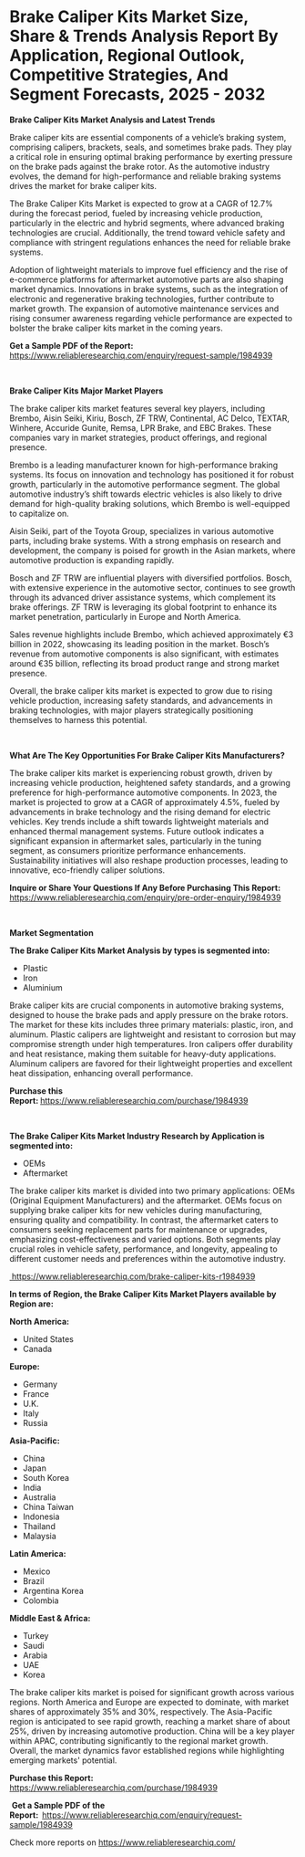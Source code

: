 <p><h1>Brake Caliper Kits Market Size, Share & Trends Analysis Report By Application, Regional Outlook, Competitive Strategies, And Segment Forecasts, 2025 - 2032</h1></p><p><strong>Brake Caliper Kits Market Analysis and Latest Trends</strong></p>
<p><p>Brake caliper kits are essential components of a vehicle’s braking system, comprising calipers, brackets, seals, and sometimes brake pads. They play a critical role in ensuring optimal braking performance by exerting pressure on the brake pads against the brake rotor. As the automotive industry evolves, the demand for high-performance and reliable braking systems drives the market for brake caliper kits.</p><p>The Brake Caliper Kits Market is expected to grow at a CAGR of 12.7% during the forecast period, fueled by increasing vehicle production, particularly in the electric and hybrid segments, where advanced braking technologies are crucial. Additionally, the trend toward vehicle safety and compliance with stringent regulations enhances the need for reliable brake systems. </p><p>Adoption of lightweight materials to improve fuel efficiency and the rise of e-commerce platforms for aftermarket automotive parts are also shaping market dynamics. Innovations in brake systems, such as the integration of electronic and regenerative braking technologies, further contribute to market growth. The expansion of automotive maintenance services and rising consumer awareness regarding vehicle performance are expected to bolster the brake caliper kits market in the coming years.</p></p>
<p><strong>Get a Sample PDF of the Report:&nbsp;</strong> <a href="https://www.reliableresearchiq.com/enquiry/request-sample/1984939?utm_campaign=2482&utm_medium=2&utm_source=Github&utm_content=ia&utm_term=19022025&utm_id=brake-caliper-kits">https://www.reliableresearchiq.com/enquiry/request-sample/1984939</a></p>
<p>&nbsp;</p>
<p><strong>Brake Caliper Kits Major Market Players</strong></p>
<p><p>The brake caliper kits market features several key players, including Brembo, Aisin Seiki, Kiriu, Bosch, ZF TRW, Continental, AC Delco, TEXTAR, Winhere, Accuride Gunite, Remsa, LPR Brake, and EBC Brakes. These companies vary in market strategies, product offerings, and regional presence.</p><p>Brembo is a leading manufacturer known for high-performance braking systems. Its focus on innovation and technology has positioned it for robust growth, particularly in the automotive performance segment. The global automotive industry’s shift towards electric vehicles is also likely to drive demand for high-quality braking solutions, which Brembo is well-equipped to capitalize on.</p><p>Aisin Seiki, part of the Toyota Group, specializes in various automotive parts, including brake systems. With a strong emphasis on research and development, the company is poised for growth in the Asian markets, where automotive production is expanding rapidly.</p><p>Bosch and ZF TRW are influential players with diversified portfolios. Bosch, with extensive experience in the automotive sector, continues to see growth through its advanced driver assistance systems, which complement its brake offerings. ZF TRW is leveraging its global footprint to enhance its market penetration, particularly in Europe and North America.</p><p>Sales revenue highlights include Brembo, which achieved approximately €3 billion in 2022, showcasing its leading position in the market. Bosch’s revenue from automotive components is also significant, with estimates around €35 billion, reflecting its broad product range and strong market presence.</p><p>Overall, the brake caliper kits market is expected to grow due to rising vehicle production, increasing safety standards, and advancements in braking technologies, with major players strategically positioning themselves to harness this potential.</p></p>
<p>&nbsp;</p>
<p><strong>What Are The Key Opportunities For Brake Caliper Kits Manufacturers?</strong></p>
<p><p>The brake caliper kits market is experiencing robust growth, driven by increasing vehicle production, heightened safety standards, and a growing preference for high-performance automotive components. In 2023, the market is projected to grow at a CAGR of approximately 4.5%, fueled by advancements in brake technology and the rising demand for electric vehicles. Key trends include a shift towards lightweight materials and enhanced thermal management systems. Future outlook indicates a significant expansion in aftermarket sales, particularly in the tuning segment, as consumers prioritize performance enhancements. Sustainability initiatives will also reshape production processes, leading to innovative, eco-friendly caliper solutions.</p></p>
<p><strong>Inquire or Share Your Questions If Any Before Purchasing This Report:</strong> <a href="https://www.reliableresearchiq.com/enquiry/pre-order-enquiry/1984939?utm_campaign=2482&utm_medium=2&utm_source=Github&utm_content=ia&utm_term=19022025&utm_id=brake-caliper-kits">https://www.reliableresearchiq.com/enquiry/pre-order-enquiry/1984939</a></p>
<p>&nbsp;</p>
<p><strong>Market Segmentation</strong></p>
<p><strong>The Brake Caliper Kits Market Analysis by types is segmented into:</strong></p>
<p><ul><li>Plastic</li><li>Iron</li><li>Aluminium</li></ul></p>
<p><p>Brake caliper kits are crucial components in automotive braking systems, designed to house the brake pads and apply pressure on the brake rotors. The market for these kits includes three primary materials: plastic, iron, and aluminum. Plastic calipers are lightweight and resistant to corrosion but may compromise strength under high temperatures. Iron calipers offer durability and heat resistance, making them suitable for heavy-duty applications. Aluminum calipers are favored for their lightweight properties and excellent heat dissipation, enhancing overall performance.</p></p>
<p><strong>Purchase this Report:&nbsp;</strong><a href="https://www.reliableresearchiq.com/purchase/1984939?utm_campaign=2482&utm_medium=2&utm_source=Github&utm_content=ia&utm_term=19022025&utm_id=brake-caliper-kits">https://www.reliableresearchiq.com/purchase/1984939</a></p>
<p>&nbsp;</p>
<p><strong>The Brake Caliper Kits Market Industry Research by Application is segmented into:</strong></p>
<p><ul><li>OEMs</li><li>Aftermarket</li></ul></p>
<p><p>The brake caliper kits market is divided into two primary applications: OEMs (Original Equipment Manufacturers) and the aftermarket. OEMs focus on supplying brake caliper kits for new vehicles during manufacturing, ensuring quality and compatibility. In contrast, the aftermarket caters to consumers seeking replacement parts for maintenance or upgrades, emphasizing cost-effectiveness and varied options. Both segments play crucial roles in vehicle safety, performance, and longevity, appealing to different customer needs and preferences within the automotive industry.</p></p>
<p><a href="https://www.reliableresearchiq.com/brake-caliper-kits-r1984939?utm_campaign=2482&utm_medium=2&utm_source=Github&utm_content=ia&utm_term=19022025&utm_id=brake-caliper-kits">&nbsp;https://www.reliableresearchiq.com/brake-caliper-kits-r1984939</a></p>
<p><strong>In terms of Region, the Brake Caliper Kits Market Players available by Region are:</strong></p>
<p>
    <p> <strong> North America: </strong>
        <ul>
            <li>United States</li>
            <li>Canada</li>
        </ul>
        </p> 
    <p> <strong> Europe: </strong>
        <ul>
            <li>Germany</li>
            <li>France</li>
            <li>U.K.</li>
            <li>Italy</li>
            <li>Russia</li>
        </ul>
        </p> 
    <p> <strong> Asia-Pacific: </strong>
        <ul>
            <li>China</li>
            <li>Japan</li>
            <li>South Korea</li>
            <li>India</li>
            <li>Australia</li>
            <li>China Taiwan</li>
            <li>Indonesia</li>
            <li>Thailand</li>
            <li>Malaysia</li>
        </ul>
        </p> 
    <p> <strong> Latin America: </strong>
        <ul>
            <li>Mexico</li>
            <li>Brazil</li>
            <li>Argentina Korea</li>
            <li>Colombia</li>
        </ul>
        </p> 
    <p> <strong> Middle East & Africa: </strong>
        <ul>
            <li>Turkey</li>
            <li>Saudi</li>
            <li>Arabia</li>
            <li>UAE</li>
            <li>Korea</li>
        </ul>
    </p>
    </p>
<p><p>The brake caliper kits market is poised for significant growth across various regions. North America and Europe are expected to dominate, with market shares of approximately 35% and 30%, respectively. The Asia-Pacific region is anticipated to see rapid growth, reaching a market share of about 25%, driven by increasing automotive production. China will be a key player within APAC, contributing significantly to the regional market growth. Overall, the market dynamics favor established regions while highlighting emerging markets' potential.</p></p>
<p><strong>Purchase this Report: </strong><a href="https://www.reliableresearchiq.com/purchase/1984939?utm_campaign=2482&utm_medium=2&utm_source=Github&utm_content=ia&utm_term=19022025&utm_id=brake-caliper-kits">https://www.reliableresearchiq.com/purchase/1984939</a></p>
<p>&nbsp;<strong>Get a Sample PDF of the Report:&nbsp;&nbsp;</strong><a href="https://www.reliableresearchiq.com/enquiry/request-sample/1984939?utm_campaign=2482&utm_medium=2&utm_source=Github&utm_content=ia&utm_term=19022025&utm_id=brake-caliper-kits">https://www.reliableresearchiq.com/enquiry/request-sample/1984939</a></p>
<p><strong></strong></p>
<p>Check more reports on <a href="https://www.reliableresearchiq.com/?utm_campaign=2482&utm_medium=2&utm_source=Github&utm_content=ia&utm_term=19022025&utm_id=brake-caliper-kits">https://www.reliableresearchiq.com/</a></p>